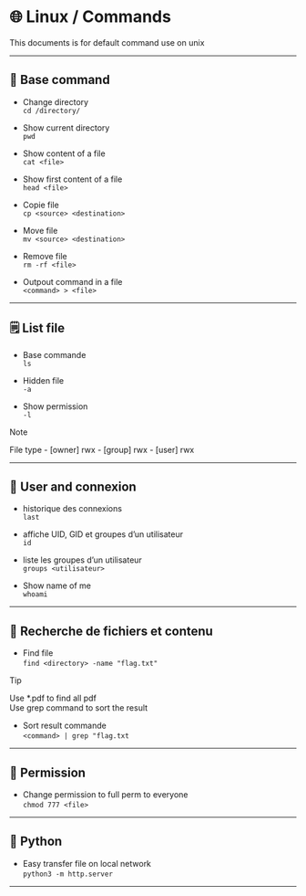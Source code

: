 # 🌐 Linux / Commands

This documents is for default command use on unix

---

## 🧰 Base command

- Change directory\
`cd /directory/`

- Show current directory\
`pwd`

- Show content of a file\
`cat <file>`

- Show first content of a file\
`head <file>`

- Copie file\
`cp <source> <destination>`

- Move file\
`mv <source> <destination>`

- Remove file\
`rm -rf <file>`

- Outpout command in a file\
`<command> > <file>`

---

## 🗒️ List file

- Base commande\
`ls`

- Hidden file  
`-a`

- Show permission  
`-l`

> [!NOTE]
> File type - [owner] rwx - [group] rwx - [user] rwx

---

## 👤 User and connexion

- historique des connexions\
`last`

- affiche UID, GID et groupes d’un utilisateur\
`id`

- liste les groupes d’un utilisateur\
`groups <utilisateur>`

- Show name of me\
`whoami`

---

## 🔎 Recherche de fichiers et contenu

- Find file  
`find <directory> -name "flag.txt"`

> [!TIP]
> Use *.pdf to find all pdf\
> Use grep command to sort the result

- Sort result commande  
`<command> | grep "flag.txt`

---

## 🔐 Permission

- Change permission to full perm to everyone\
`chmod 777 <file>`

---

## 🐍 Python

- Easy transfer file on local network\
`python3 -m http.server`

---

